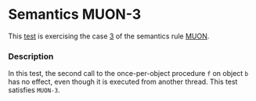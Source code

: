 # Semantics MUON-3

This [test](.) is exercising the case [3](../Readme.md) of the semantics rule [MUON](../../muon/Readme.md).

### Description

In this test, the second call to the once-per-object procedure `f` on object `b` has no effect, even though it is executed from another thread. This test satisfies `MUON-3`.
